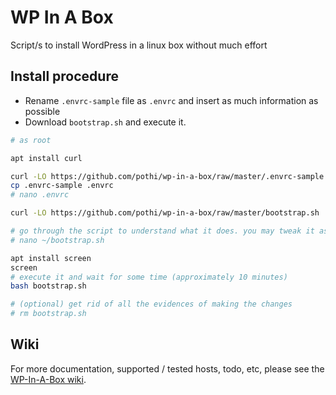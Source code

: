 # WP In A Box

Script/s to install WordPress in a linux box without much effort

## Install procedure

- Rename `.envrc-sample` file as `.envrc` and insert as much information as possible
- Download `bootstrap.sh` and execute it.

```bash
# as root

apt install curl

curl -LO https://github.com/pothi/wp-in-a-box/raw/master/.envrc-sample
cp .envrc-sample .envrc
# nano .envrc

curl -LO https://github.com/pothi/wp-in-a-box/raw/master/bootstrap.sh

# go through the script to understand what it does. you may tweak it as necessary
# nano ~/bootstrap.sh

apt install screen
screen
# execute it and wait for some time (approximately 10 minutes)
bash bootstrap.sh

# (optional) get rid of all the evidences of making the changes
# rm bootstrap.sh

```

## Wiki

For more documentation, supported / tested hosts, todo, etc, please see the [WP-In-A-Box wiki](https://github.com/pothi/wp-in-a-box/wiki).
